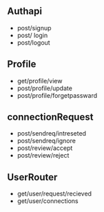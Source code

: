 ## Authapi
- post/signup
- post/ login
- post/logout

## Profile
 - get/profile/view
 - post/profile/update
 - post/profile/forgetpassward

## connectionRequest
- post/sendreq/intreseted
- post/sendreq/ignore
- post/review/accept
- post/review/reject

## UserRouter
- get/user/request/recieved
- get/user/connections